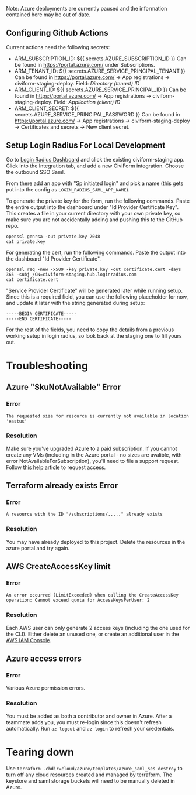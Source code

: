Note: Azure deployments are currently paused and the information contained here may be out of date.

## Configuring Github Actions

Current actions need the following secrets:
 * ARM_SUBSCRIPTION_ID: ${{ secrets.AZURE_SUBSCRIPTION_ID }} Can be found in https://portal.azure.com/ under Subscriptions.
 * ARM_TENANT_ID: ${{ secrets.AZURE_SERVICE_PRINCIPAL_TENANT }} Can be found in https://portal.azure.com/ -> App registrations -> civiform-staging-deploy. Field: _Directory (tenant) ID_
 * ARM_CLIENT_ID: ${{ secrets.AZURE_SERVICE_PRINCIPAL_ID }} Can be found in https://portal.azure.com/ -> App registrations -> civiform-staging-deploy. Field: _Application (client) ID_
 * ARM_CLIENT_SECRET: ${{ secrets.AZURE_SERVICE_PRINCIPAL_PASSWORD }} Can be found in https://portal.azure.com/ -> App registrations -> civiform-staging-deploy -> Certificates and secrets -> New client secret.  

## Setup Login Radius For Local Development

Go to [Login Radius Dashboard](https://dashboard.loginradius.com/) and click the
existing civiform-staging app. Click into the Integration tab, and add a new
CiviForm integration. Choose the outbound SSO Saml.

From there add an app with "Sp initiated login" and pick a name (this gets put
into the config as `LOGIN_RADIUS_SAML_APP_NAME`).

To generate the private key for the form, run the following commands. Paste the
entire output into the dashboard under "Id Provider Certificate Key". This
creates a file in your current directory with your own private key, so make sure
you are not accidentally adding and pushing this to the GitHub repo.

```
openssl genrsa -out private.key 2048
cat private.key
```

For generating the cert, run the following commands. Paste the output into the
dashboard "Id Provider Certificate".

```
openssl req -new -x509 -key private.key -out certificate.cert -days 365 -subj /CN=civiform-staging.hub.loginradius.com
cat certificate.cert
```

"Service Provider Certificate" will be generated later while running setup.
Since this is a required field, you can use the following placeholder for now,
and update it later with the string generated during setup:

```
-----BEGIN CERTIFICATE-----
-----END CERTIFICATE-----
```

For the rest of the fields, you need to copy the details from a previous working
setup in login radius, so look back at the staging one to fill yours out.

# Troubleshooting

## Azure "SkuNotAvailable" Error

### Error

`The requested size for resource is currently not available in location 'eastus'`

### Resolution

Make sure you've upgraded Azure to a paid subscription. If you cannot create any
VMs (including in the Azure portal - no sizes are avalible, with error
NotAvailableForSubscription), you'll need to file a support request. Follow
[this help article](https://docs.microsoft.com/en-us/troubleshoot/azure/general/region-access-request-process)
to request access.

## Terraform already exists Error

### Error

`A resource with the ID "/subscriptions/....." already exists`

### Resolution

You may have already deployed to this project. Delete the resources in the azure
portal and try again.

## AWS CreateAccessKey limit

### Error

`An error occurred (LimitExceeded) when calling the CreateAccessKey operation: Cannot exceed quota for AccessKeysPerUser: 2`

### Resolution

Each AWS user can only generate 2 access keys (including the one used for the
CLI). Either delete an unused one, or create an additional user in the
[AWS IAM Console](https://console.aws.amazon.com).

## Azure access errors

### Error

Various Azure permission errors.

### Resolution

You must be added as both a contributor and owner in Azure. After a teammate
adds you, you must re-login since this doesn't refresh automatically.
Run `az logout` and `az login` to refresh your credentials.

# Tearing down

Use `terraform -chdir=cloud/azure/templates/azure_saml_ses destroy` to turn off
any cloud resources created and managed by terraform. The keystore and saml
storage buckets will need to be manually deleted in Azure.
